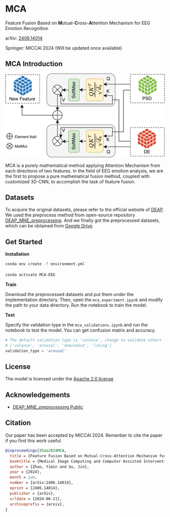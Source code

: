 # MCA

Feature Fusion Based on **M**utual-**C**ross-**A**ttention
Mechanism for EEG Emotion Recognition

arXiv: [2406.14014](https://arxiv.org/abs/2406.14014)

Springer: MICCAI 2024 (Will be updated once available)

## MCA Introduction
<img src='assets/MCA.png' width='600'>

MCA is a purely mathematical method applying Attention Mechanism from each directions of two features. In the field of EEG emotion analysis, we are the first to propose a pure mathematical fusion method, coupled with customized 3D-CNN, to accomplish the task of feature fusion.

## Datasets
To acquire the original datasets, please refer to the official website of [DEAP](https://www.eecs.qmul.ac.uk/mmv/datasets/deap/index.html). We used the preprocess method from open-source repository [DEAP_MNE_preprocessing](https://github.com/gzoumpourlis/DEAP_MNE_preprocessing). And we finally got the preprocessed datasets, which can be obtained from [Google Drive](https://drive.google.com/drive/folders/1jRQRbRgTIZEDByQYz41CuoyzPe45hxHv?usp=drive_link).

## Get Started

**Installation**
``` bash
conda env create -f environment.yml

conda activate MCA-EEG
```

**Train**

Download the preprocessed datasets and put them under the implementation directory. Then, open the `mca_experiment.ipynb` and modify the path to your data directory. Run the notebook to train the model.

**Test**

Specify the validation type in the `mca_validations.ipynb` and run the notebook to test the model. You can get confusion matrix and accuracy.
``` python
# The default validation type is 'valence', change to validate others
# ['valence', 'arousal', 'dominance', 'liking']
validation_type = 'arousal'
```

## License

The model is licensed under the [Apache 2.0 license](LICENSE)


## Acknowledgements

+ [DEAP_MNE_preprocessing
Public](https://github.com/gzoumpourlis/DEAP_MNE_preprocessing)

## Citation
Our paper has been accepted by MICCAI 2024. Remenber to cite the paper if you find this work useful.

``` bibtex
@inproceedings{Zhao2024MCA,
  title = {Feature Fusion Based on Mutual-Cross-Attention Mechanism for EEG Emotion Recognition},
  booktitle = {Medical Image Computing and Computer Assisted Intervention –- MICCAI 2024},
  author = {Zhao, Yimin and Gu, Jin},
  year = {2024},
  month = jun,
  number = {arXiv:2406.14014},
  eprint = {2406.14014},
  publisher = {arXiv},
  urldate = {2024-06-21},
  archiveprefix = {arxiv},
}
```

<!-- @inproceedings{Zhao2024MCA,
  title={Feature Fusion Based on Mutual-Cross-Attention Mechanism for EEG Emotion Recognition},
  author={Zhao, Yimin and Gu, Jin},
  booktitle={Proceedings of the International Conference on Medical Image Computing and Computer-Assisted Intervention (MICCAI)},
  pages={start page-end page},
  year={2024},
  organization={MICCAI Society}
} -->
